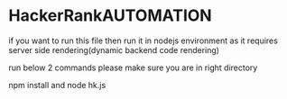 # HackerRankAUTOMATION

if you want to run this file then run it in nodejs environment as it requires server side rendering(dynamic backend code rendering)

run below 2 commands please make sure you are in right directory

npm install       and         node hk.js


